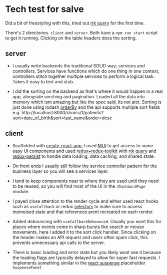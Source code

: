 # Tech test for salve

Did a bit of freestyling with this, tried out [rtk query](https://redux-toolkit.js.org/rtk-query/overview) for the first time.

There's 2 directories. `client` and `server`. Both have a `npm run start` script to get it running. Clicking on the table headers does the sorting.

## server

- I usually write backends the traditional SOLID way; services and controllers. Services have functions which do one thing in one context, controllers stitch together multiple services to perform a logical task. Takes it easy to test and stub.

- I did the sorting on the backend as that's where it would happen in a real app, alongside serching and pagination. Loaded all the data into memory which isnt amazing but like the spec said, its not alot. Sorting is just done using lodash [orderBy](https://lodash.com/docs/4.17.15#orderBy) and the api supports multiple sort fields e.g. http://localhost:8000/clinics/1/patients?sort=date_of_birth&sort=last_name&order=desc

## client

- Scaffolded with [create-react-app](https://create-react-app.dev/), I used [MUI](https://mui.com/) to get access to some easy UI components and used [redux+redux-toolkit](https://redux-toolkit.js.org/) with [rtk query](https://redux-toolkit.js.org/rtk-query/overview) and [redux-persist](https://github.com/rt2zz/redux-persist) to handle data loading, data caching, and shared state.

- On front ends I usually still follow the service controller pattern for the business layer so you will see a services layer.

- I tend to keep components near to where they are used until they need to be reused, so you will find most of the UI in the `/DashbordPage` module.

- I payed close attention to the render cycle and either used react hooks such as `useCallback` or redux [selectors](https://redux-toolkit.js.org/rtk-query/usage/migrating-to-rtk-query#selectors) to make sure to access memoised state and that references arent recreated on each render.

- Added debouncing with `useCallbackDebounced`. Usually you want this for places where events come in sharp bursts like search or mouse movements, here I added it to the sort click handler. Since clicking on the header makes an API request and users often spam click, this prevents unnecessary api calls to the server.

- There is basic loading and error state but you likely wont see it because the loading flags are typically delayed to allow for super fast requests. I implements something similar in the [react suspense](https://react.dev/reference/react/Suspense) placeholder `SuspensePanel`

